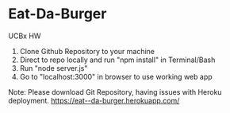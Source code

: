 # Eat-Da-Burger
UCBx HW

1) Clone Github Repository to your machine
2) Direct to repo locally and run "npm install" in Terminal/Bash
3) Run "node server.js" 
4) Go to "localhost:3000" in browser to use working web app

Note: Please download Git Repository, having issues with Heroku deployment.
  https://eat--da-burger.herokuapp.com/
  
